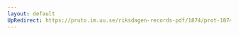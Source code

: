 ```yaml
---
layout: default
UpRedirect: https://pruto.im.uu.se/riksdagen-records-pdf/1874/prot-1874--ak--504/prot-1874--ak--504_003.pdf
---
```

